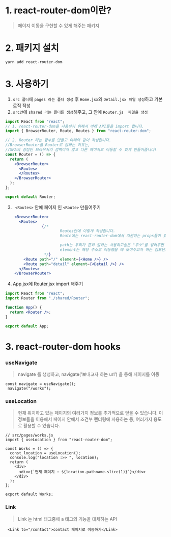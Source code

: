 # 1. react-router-dom이란?
> 페이지 이동을 구현할 수 있게 해주는 패키지


# 2. 패키지 설치
```jsx
yarn add react-router-dom 
```


# 3. 사용하기
1. `src 폴더`에 `pages 라는 폴더 생성` 후 `Home.jsx`와 `Detail.jsx 파일 생성`하고 기본 로직 작성  
2. `src안`에 `shared 라는 폴더를 생성`해주고, 그 안에 `Router.js  파일을 생성`  
```jsx
import React from "react";
// 1. react-router-dom을 사용하기 위해서 아래 API들을 import 합니다.
import { BrowserRouter, Route, Routes } from "react-router-dom";

// 2. Router 라는 함수를 만들고 아래와 같이 작성합니다.
//BrowserRouter를 Router로 감싸는 이유는, 
//SPA의 장점인 브라우저가 깜빡이지 않고 다른 페이지로 이동할 수 있게 만들어줍니다!
const Router = () => {
  return (
    <BrowserRouter>
      <Routes>
      </Routes>
    </BrowserRouter>
  );
};

export default Router;
```
3. ` <Routes>` 안에  페이지 인 `<Route>` 만들어주기 
```jsx
    <BrowserRouter>
      <Routes>
				{/* 
						Routes안에 이렇게 작성합니다. 
						Route에는 react-router-dom에서 지원하는 props들이 있습니다.

						path는 우리가 흔히 말하는 사용하고싶은 "주소"를 넣어주면 됩니다.
						element는 해당 주소로 이동했을 때 보여주고자 하는 컴포넌트를 넣어줍니다.
				 */}
        <Route path="/" element={<Home />} />
        <Route path="detail" element={<Detail />} />
      </Routes>
    </BrowserRouter>
```

4. App.jsx에 Router.jsx import 해주기  
```jsx
import React from "react";
import Router from "./shared/Router";

function App() {
  return <Router />;
}

export default App;
```


# 3. react-router-dom hooks
### **useNavigate**
> navigate 를 생성하고, navigate(’보내고자 하는 url’) 을 통해 페이지를 이동
```
const navigate = useNavigate();
 navigate("/works");
```

### **useLocation**
>  현재 위치하고 있는 페이지의 여러가지 정보를 추가적으로 얻을 수 있습니다. 이 정보들을 이용해서 페이지 안에서 조건부 렌더링에 사용하는 등, 여러가지 용도로 활용할 수 있습니다.
```
// src/pages/works.js
import { useLocation } from "react-router-dom";

const Works = () => {
  const location = useLocation();
  console.log("location :>> ", location);
  return (
    <div>
      <div>{`현재 페이지 : ${location.pathname.slice(1)}`}</div>
    </div>
  );
};

export default Works;
```

### **Link**
> Link 는 html 태그중에 a 태그의 기능을 대체하는 API  
```
 <Link to="/contact">contact 페이지로 이동하기</Link>
```


